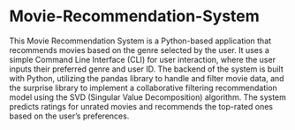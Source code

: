 # Movie-Recommendation-System
This Movie Recommendation System is a Python-based application that recommends movies based on the genre selected by the user. 
It uses a simple Command Line Interface (CLI) for user interaction, where the user inputs their preferred genre and user ID. 
The backend of the system is built with Python, utilizing the pandas library to handle and filter movie data, and the surprise library to implement a collaborative filtering recommendation model using the SVD (Singular Value Decomposition) algorithm.
The system predicts ratings for unrated movies and recommends the top-rated ones based on the user’s preferences.



